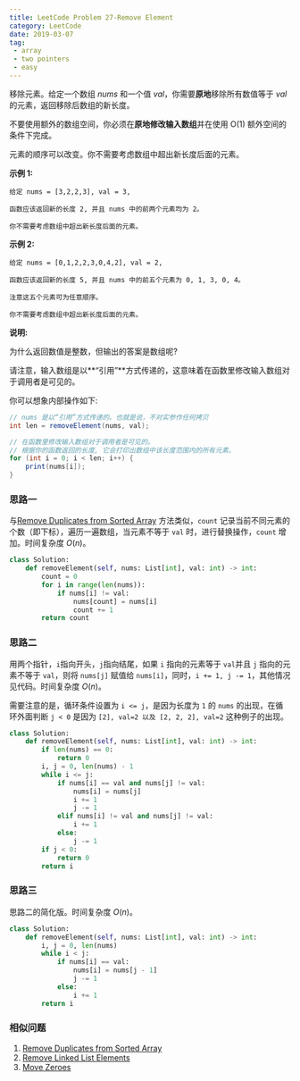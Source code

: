 ```yaml
---
title: LeetCode Problem 27-Remove Element
category: LeetCode
date: 2019-03-07
tag:
 - array
 - two pointers
 - easy
---
```


移除元素。给定一个数组 *nums* 和一个值 *val*，你需要**原地**移除所有数值等于 *val* 的元素，返回移除后数组的新长度。

不要使用额外的数组空间，你必须在**原地修改输入数组**并在使用 O(1) 额外空间的条件下完成。

元素的顺序可以改变。你不需要考虑数组中超出新长度后面的元素。

**示例 1:**

```
给定 nums = [3,2,2,3], val = 3,

函数应该返回新的长度 2, 并且 nums 中的前两个元素均为 2。

你不需要考虑数组中超出新长度后面的元素。
```

**示例 2:**

```
给定 nums = [0,1,2,2,3,0,4,2], val = 2,

函数应该返回新的长度 5, 并且 nums 中的前五个元素为 0, 1, 3, 0, 4。

注意这五个元素可为任意顺序。

你不需要考虑数组中超出新长度后面的元素。
```

**说明:**

为什么返回数值是整数，但输出的答案是数组呢?

请注意，输入数组是以**“引用”**方式传递的，这意味着在函数里修改输入数组对于调用者是可见的。

你可以想象内部操作如下:

```java
// nums 是以“引用”方式传递的。也就是说，不对实参作任何拷贝
int len = removeElement(nums, val);

// 在函数里修改输入数组对于调用者是可见的。
// 根据你的函数返回的长度, 它会打印出数组中该长度范围内的所有元素。
for (int i = 0; i < len; i++) {
    print(nums[i]);
}
```

### 思路一

与[Remove Duplicates from Sorted Array](https://wendellgul.github.io/leetcode/2019/03/07/LeetCode-Problem-26-Remove-Duplicates-from-Sorted-Array/) 方法类似，`count` 记录当前不同元素的个数（即下标），遍历一遍数组，当元素不等于 `val` 时，进行替换操作，`count` 增加。时间复杂度 $O(n)$。

```python
class Solution:
    def removeElement(self, nums: List[int], val: int) -> int:
        count = 0
        for i in range(len(nums)):
            if nums[i] != val:
                nums[count] = nums[i]
                count += 1
        return count   
```

### 思路二

用两个指针，`i`指向开头，`j`指向结尾，如果 `i` 指向的元素等于 `val`并且 `j` 指向的元素不等于 `val`，则将 `nums[j]` 赋值给 `nums[i]`，同时，`i += 1, j -= 1`，其他情况见代码。时间复杂度 $O(n)$。

需要注意的是，循环条件设置为 `i <= j`，是因为长度为 `1` 的 `nums` 的出现，在循环外面判断 `j < 0` 是因为 `[2], val=2 以及 [2, 2, 2], val=2` 这种例子的出现。

```python
class Solution:
    def removeElement(self, nums: List[int], val: int) -> int:
        if len(nums) == 0:
            return 0
        i, j = 0, len(nums) - 1
        while i <= j:
            if nums[i] == val and nums[j] != val:
                nums[i] = nums[j]
                i += 1
                j -= 1
            elif nums[i] != val and nums[j] != val:
                i += 1
            else:
                j -= 1
        if j < 0:
            return 0
        return i
```

### 思路三

思路二的简化版。时间复杂度 $O(n)$。

```python
class Solution:
    def removeElement(self, nums: List[int], val: int) -> int:
        i, j = 0, len(nums)
        while i < j:
            if nums[i] == val:
                nums[i] = nums[j - 1]
                j -= 1
            else:
                i += 1
        return i
```

### 相似问题

1. [Remove Duplicates from Sorted Array](https://wendellgul.github.io/leetcode/2019/03/07/LeetCode-Problem-26-Remove-Duplicates-from-Sorted-Array/)
2. [Remove Linked List Elements](https://leetcode.com/problems/remove-linked-list-elements/)
3. [Move Zeroes](https://leetcode.com/problems/move-zeroes/)

